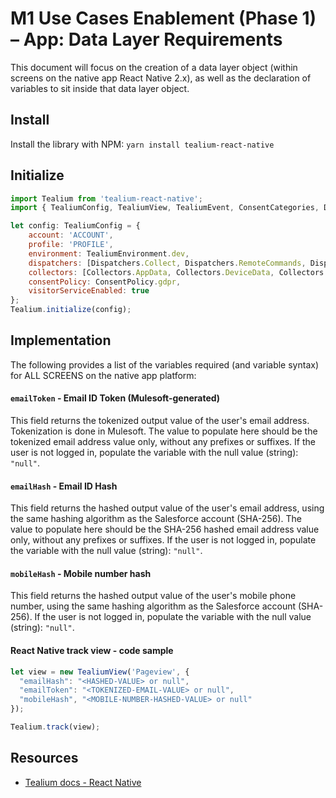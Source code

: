 # M1 Use Cases Enablement (Phase 1) –  App: Data Layer Requirements
This document will focus on the creation of a data layer object (within screens on the native app React Native 2.x), as well as the declaration of variables to sit inside that data layer object.

## Install
Install the library with NPM: `yarn install tealium-react-native`

## Initialize
```JavaScript
import Tealium from 'tealium-react-native';
import { TealiumConfig, TealiumView, TealiumEvent, ConsentCategories, Dispatchers, Collectors, ConsentPolicy, Expiry, ConsentExpiry, TimeUnit, ConsentStatus, TealiumEnvironment } from 'tealium-react-native/common';

let config: TealiumConfig = {
	account: 'ACCOUNT',
	profile: 'PROFILE',
	environment: TealiumEnvironment.dev,
	dispatchers: [Dispatchers.Collect, Dispatchers.RemoteCommands, Dispatchers.TagManagement],
	collectors: [Collectors.AppData, Collectors.DeviceData, Collectors.Lifecycle, Collectors.Connectivity],
	consentPolicy: ConsentPolicy.gdpr,
	visitorServiceEnabled: true
};
Tealium.initialize(config);
```

## Implementation
The following provides a list of the variables required (and variable syntax) for ALL SCREENS on the native app platform:

#### `emailToken` - Email ID Token (Mulesoft-generated)
This field returns the tokenized output value of the user's email address. Tokenization is done in Mulesoft. The value to populate here should be the tokenized email address value only, without any prefixes or suffixes. 
If the user is not logged in, populate the variable with the null value (string): `"null"`.

#### `emailHash` -	Email ID Hash
This field returns the hashed output value of the user's email address, using the same hashing algorithm as the Salesforce account (SHA-256). The value to populate here should be the SHA-256 hashed email address value only, without any prefixes or suffixes. 
If the user is not logged in, populate the variable with the null value (string): `"null"`.

#### `mobileHash` -	Mobile number hash
This field returns the hashed output value of the user's mobile phone number, using the same hashing algorithm as the Salesforce account (SHA-256). If the user is not logged in, populate the variable with the null value (string): `"null"`.

#### React Native track view - code sample
```JavaScript
let view = new TealiumView('Pageview', {
  "emailHash": "<HASHED-VALUE> or null",
  "emailToken": "<TOKENIZED-EMAIL-VALUE> or null",
  "mobileHash", "<MOBILE-NUMBER-HASHED-VALUE> or null"
});

Tealium.track(view);
```

## Resources
- [Tealium docs - React Native](https://docs.tealium.com/platforms/react-native/install/)
